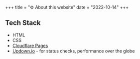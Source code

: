+++
title = "⚙️ About this website"
date = "2022-10-14"
+++
## Tech Stack
- HTML
- CSS
- [Cloudflare Pages](https://developers.cloudflare.com/pages)
- [Updown.io](https://status.thelazysre.com) - for status checks, performance over the globe